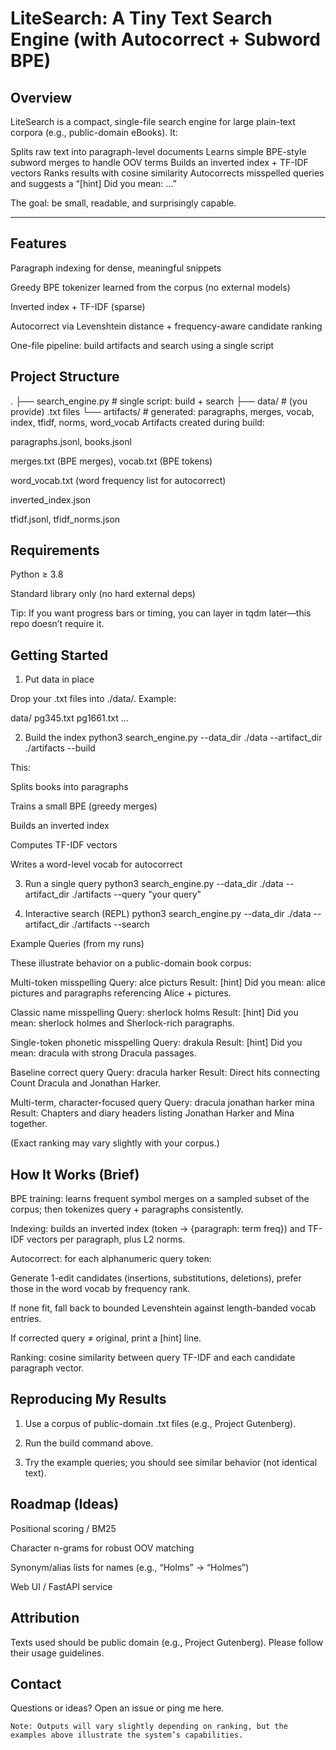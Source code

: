 # LiteSearch: A Tiny Text Search Engine (with Autocorrect + Subword BPE)

## Overview
LiteSearch is a compact, single-file search engine for large plain-text corpora (e.g., public-domain eBooks). It: 

Splits raw text into paragraph-level documents
Learns simple BPE-style subword merges to handle OOV terms
Builds an inverted index + TF-IDF vectors
Ranks results with cosine similarity
Autocorrects misspelled queries and suggests a “[hint] Did you mean: …”

The goal: be small, readable, and surprisingly capable.

---

## Features
Paragraph indexing for dense, meaningful snippets

Greedy BPE tokenizer learned from the corpus (no external models)

Inverted index + TF-IDF (sparse)

Autocorrect via Levenshtein distance + frequency-aware candidate ranking

One-file pipeline: build artifacts and search using a single script

## Project Structure
.
├── search_engine.py        # single script: build + search
├── data/                   # (you provide) .txt files
└── artifacts/              # generated: paragraphs, merges, vocab, index, tfidf, norms, word_vocab
Artifacts created during build:

paragraphs.jsonl, books.jsonl

merges.txt (BPE merges), vocab.txt (BPE tokens)

word_vocab.txt (word frequency list for autocorrect)

inverted_index.json

tfidf.jsonl, tfidf_norms.json

## Requirements
Python ≥ 3.8

Standard library only (no hard external deps)

Tip: If you want progress bars or timing, you can layer in tqdm later—this repo doesn’t require it.

## Getting Started
1) Put data in place

Drop your .txt files into ./data/. Example:

data/
  pg345.txt
  pg1661.txt
  ...

2) Build the index
python3 search_engine.py --data_dir ./data --artifact_dir ./artifacts --build


This:

Splits books into paragraphs

Trains a small BPE (greedy merges)

Builds an inverted index

Computes TF-IDF vectors

Writes a word-level vocab for autocorrect

3) Run a single query
python3 search_engine.py --data_dir ./data --artifact_dir ./artifacts --query "your query"

4) Interactive search (REPL)
python3 search_engine.py --data_dir ./data --artifact_dir ./artifacts --search

Example Queries (from my runs)

These illustrate behavior on a public-domain book corpus:

Multi-token misspelling
Query: alce picturs
Result: [hint] Did you mean: alice pictures and paragraphs referencing Alice + pictures.

Classic name misspelling
Query: sherlock holms
Result: [hint] Did you mean: sherlock holmes and Sherlock-rich paragraphs.

Single-token phonetic misspelling
Query: drakula
Result: [hint] Did you mean: dracula with strong Dracula passages.

Baseline correct query
Query: dracula harker
Result: Direct hits connecting Count Dracula and Jonathan Harker.

Multi-term, character-focused query
Query: dracula jonathan harker mina
Result: Chapters and diary headers listing Jonathan Harker and Mina together.

(Exact ranking may vary slightly with your corpus.)

## How It Works (Brief)
BPE training: learns frequent symbol merges on a sampled subset of the corpus; then tokenizes query + paragraphs consistently.

Indexing: builds an inverted index (token → {paragraph: term freq}) and TF-IDF vectors per paragraph, plus L2 norms.

Autocorrect: for each alphanumeric query token:

Generate 1-edit candidates (insertions, substitutions, deletions), prefer those in the word vocab by frequency rank.

If none fit, fall back to bounded Levenshtein against length-banded vocab entries.

If corrected query ≠ original, print a [hint] line.

Ranking: cosine similarity between query TF-IDF and each candidate paragraph vector.

## Reproducing My Results
1) Use a corpus of public-domain .txt files (e.g., Project Gutenberg).

2) Run the build command above.

3) Try the example queries; you should see similar behavior (not identical text).

## Roadmap (Ideas)
Positional scoring / BM25

Character n-grams for robust OOV matching

Synonym/alias lists for names (e.g., “Holms” → “Holmes”)

Web UI / FastAPI service

## Attribution
Texts used should be public domain (e.g., Project Gutenberg). Please follow their usage guidelines.

## Contact
Questions or ideas? Open an issue or ping me here.

```Note: Outputs will vary slightly depending on ranking, but the examples above illustrate the system’s capabilities.```
